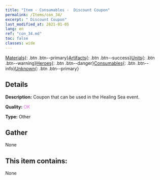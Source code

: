 ```yaml
---
title: "Item - Consumables -  Discount Coupon"
permalink: /Items/con_34/
excerpt: " Discount Coupon"
last_modified_at: 2021-01-05
lang: en
ref: "con_34.md"
toc: false
classes: wide
---
```

 [Materials](/Items/){: .btn .btn--primary}[Artifacts](/Items/Artifacts/){: .btn .btn--success}[Units](/Items/Units/){: .btn .btn--warning}[Heroes](/Items/Heroes/){: .btn .btn--danger}[Consumables](/Items/Consumables/){: .btn .btn--info}[Unknown](/Items/Unknown/){: .btn .btn--primary}

## Details
 **Description:** Coupon that can be used in the Healing Sea event.

 **Quality:** <span style="color: #DA70D6">OK</span>

 **Type:** Other

## Gather

  None

## This item contains:

  None

